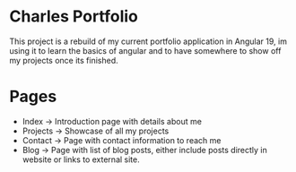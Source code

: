 # Charles Portfolio

This project is a rebuild of my current portfolio application in Angular 19, im using it to learn the basics of angular and to have somewhere to show off my projects once its finished.

# Pages

- Index -> Introduction page with details about me
- Projects -> Showcase of all my projects
- Contact -> Page with contact information to reach me
- Blog -> Page with list of blog posts, either include posts directly in website or links to external site.
